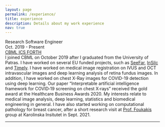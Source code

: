 ```yaml
---
layout: page
permalink: /experience/
title: experience
description: Details about my work experience
nav: true
---
```



<div class="row">
  <div class="exp_position col-sm-8">
      Research Software Engineer
  </div>

  <div class="exp_duration col-sm-4">
      Oct. 2019 - Present
  </div>
</div>

<div class="row">
<div class="exp_employer col">
      <a href="https://www.ics.forth.gr/cbml/">CBML ICS FORTH</a> 
</div>
</div>


<div class="row">
<div class="exp_content col">
      I joined CBML on October 2019 after I graduated from the University of Patras. I have worked on several EU funded projects, such as <a href="https://www.see-far.eu/">SeeFar</a>, <a href="https://insilc.eu/">InSilc</a> and <a href="https://timely-project.eu/Home/">Timely</a>. I have worked on medical image registration on IVUS and OCT intravascular images and deep learning analysis of retina fundus images. In addition, I have worked on chest X-Ray images for COVID-19 detection using deep learning. Our paper “Interpretable artificial intelligence framework for COVID‑19 screening on chest X‑rays” received the gold award at the Healthcare Business Awards 2020. My interests relate to medical image analysis, deep learning, statistics and biomedical engineering in general. I have also started working on computational pathology for breast cancer, after a short research visit at <a href="https://staff.ki.se/people/theodoros-foukakis">Prof. Foukakis</a> group at Karolinska Insitutet in Sept. 2021.
</div>
</div>


---
